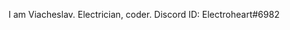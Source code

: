 I am Viacheslav. Electrician, coder.
Discord ID: Electroheart#6982

<!---
Revenge-of-Shadow/Revenge-of-Shadow is a ✨ special ✨ repository because its `README.md` (this file) appears on your GitHub profile.
You can click the Preview link to take a look at your changes.
--->
